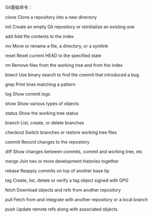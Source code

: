 Git基础命令：

   clone      Clone a repository into a new directory

   init       Create an empty Git repository or reinitialize an existing one

   add        Add file contents to the index

   mv         Move or rename a file, a directory, or a symlink

   reset      Reset current HEAD to the specified state

   rm         Remove files from the working tree and from the index

   bisect     Use binary search to find the commit that introduced a bug

   grep       Print lines matching a pattern

   log        Show commit logs

   show       Show various types of objects

   status     Show the working tree status

   branch     List, create, or delete branches

   checkout   Switch branches or restore working tree files

   commit     Record changes to the repository

   diff       Show changes between commits, commit and working tree, etc

   merge      Join two or more development histories together

   rebase     Reapply commits on top of another base tip

   tag        Create, list, delete or verify a tag object signed with GPG

   fetch      Download objects and refs from another repository

   pull       Fetch from and integrate with another repository or a local branch

   push       Update remote refs along with associated objects


